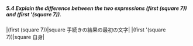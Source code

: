 ##### 5.4  Explain the difference between the two expressions (first (square 7)) and (first '(square 7)).
|(first (square 7))|square 手続きの結果の最初の文字|
|(first '(square 7))|square 自身|
